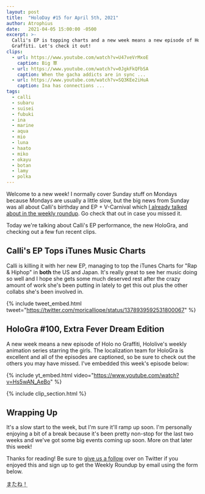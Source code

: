 ```yaml
---
layout: post
title:  "HoloDay #15 for April 5th, 2021"
author: Atrophius
date:   2021-04-05 15:00:00 -0500
excerpt: >-
  Calli's EP is topping charts and a new week means a new episode of Holo no
  Graffiti. Let's check it out!
clips:
  - url: https://www.youtube.com/watch?v=U47veVrMxoE
    caption: Big 草
  - url: https://www.youtube.com/watch?v=0JgkFkQFbSA
    caption: When the gacha addicts are in sync ...
  - url: https://www.youtube.com/watch?v=SQ3KEe2iHuA
    caption: Ina has connections ...
tags:
  - calli
  - subaru
  - suisei
  - fubuki
  - ina
  - marine
  - aqua
  - mio
  - luna
  - haato
  - miko
  - okayu
  - botan
  - lamy
  - polka
---
```


Welcome to a new week! I normally cover Sunday stuff on Mondays because Mondays
are usually a little slow, but the big news from Sunday was all about Calli's
birthday and EP + V-Carnival which
[I already talked about in the weekly roundup][Roundup5]. Go check that out in
case you missed it.

Today we're talking about Calli's EP performance, the new HoloGra, and checking
out a few fun recent clips.

## Calli's EP Tops iTunes Music Charts

Calli is killing it with her new EP, managing to top the iTunes Charts for "Rap
& Hiphop" in **both** the US and Japan. It's really great to see her music doing
so well and I hope she gets some much deserved rest after the crazy amount of
work she's been putting in lately to get this out plus the other collabs she's
been involved in.

{% include tweet_embed.html tweet="https://twitter.com/moricalliope/status/1378939592531800067" %}

## HoloGra #100, Extra Fever Dream Edition

A new week means a new episode of Holo no Graffiti, Hololive's weekly animation
series starring the girls. The localization team for HoloGra is excellent and
all of the episodes are captioned, so be sure to check out the others you may
have missed. I've embedded this week's episode below:

{% include yt_embed.html video="https://www.youtube.com/watch?v=Hs5wAN_AeBo" %}

{% include clip_section.html %}

## Wrapping Up

It's a slow start to the week, but I'm sure it'll ramp up soon. I'm personally
enjoying a bit of a break because it's been pretty non-stop for the last two
weeks and we've got some big events coming up soon. More on that later this
week!

Thanks for reading! Be sure to [give us a follow][TWIHLTwitter] over on Twitter
if you enjoyed this and sign up to get the Weekly Roundup by email using the
form below.

<abbr title="See you!">またね！</abbr>

[TWIHLTwitter]: <https://twitter.com/WeekInHololive>
[TWIHLResources]: </resources>
[Roundup5]: </posts/weekly-roundup-5/>